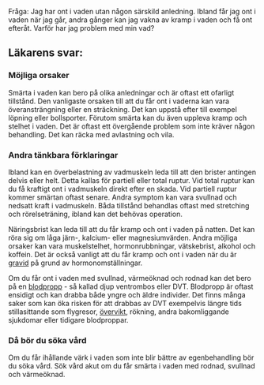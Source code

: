 Fråga: Jag har ont i vaden utan någon särskild anledning. Ibland får jag ont i vaden när jag går, andra gånger kan jag vakna av kramp i vaden och få ont efteråt. Varför har jag problem med min vad?

Läkarens svar:
--------------

### Möjliga orsaker

Smärta i vaden kan bero på olika anledningar och är oftast ett ofarligt tillstånd. Den vanligaste orsaken till att du får ont i vaderna kan vara överansträngning eller en sträckning. Det kan uppstå efter till exempel löpning eller bollsporter. Förutom smärta kan du även uppleva kramp och stelhet i vaden. Det är oftast ett övergående problem som inte kräver någon behandling. Det kan räcka med avlastning och vila.

### Andra tänkbara förklaringar

Ibland kan en överbelastning av vadmuskeln leda till att den brister antingen delvis eller helt. Detta kallas för partiell eller total ruptur. Vid total ruptur kan du få kraftigt ont i vadmuskeln direkt efter en skada. Vid partiell ruptur kommer smärtan oftast senare. Andra symptom kan vara svullnad och nedsatt kraft i vadmuskeln. Båda tillstånd behandlas oftast med stretching och rörelseträning, ibland kan det behövas operation.

Näringsbrist kan leda till att du får kramp och ont i vaden på natten. Det kan röra sig om låga järn-, kalcium- eller magnesiumvärden. Andra möjliga orsaker kan vara muskelstelhet, hormonrubbningar, vätskebrist, alkohol och koffein. Det är också vanligt att du får kramp och ont i vaden när du är [gravid](https://www.kry.se/fakta/graviditet/ "gravid") på grund av hormonomställningar.

Om du får ont i vaden med svullnad, värmeöknad och rodnad kan det bero på en [blodpropp](https://www.kry.se/fakta/blodpropp/ "blodpropp") - så kallad djup ventrombos eller DVT. Blodpropp är oftast ensidigt och kan drabba både yngre och äldre individer. Det finns många saker som kan öka risken för att drabbas av DVT exempelvis längre tids stillasittande som flygresor, [övervikt](https://www.kry.se/fakta/overvikt-och-fetma/ "overvikt"), rökning, andra bakomliggande sjukdomar eller tidigare blodproppar.

### Då bör du söka vård

Om du får ihållande värk i vaden som inte blir bättre av egenbehandling bör du söka vård. Sök vård akut om du får smärta i vaden med rodnad, svullnad och värmeöknad.
